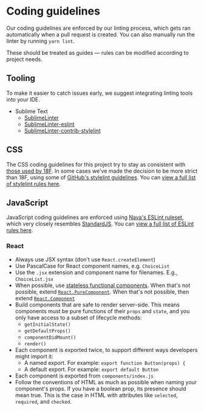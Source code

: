 # Coding guidelines

Our coding guidelines are enforced by our linting process, which gets ran automatically when a pull request is created. You can also manually run the linter by running `yarn lint`.

These should be treated as guides — rules can be modified according to project needs.

## Tooling

To make it easier to catch issues early, we suggest integrating linting tools into your IDE.

- Sublime Text
  - [SublimeLinter](http://www.sublimelinter.com)
  - [SublimeLinter-eslint](https://github.com/roadhump/SublimeLinter-eslint)
  - [SublimeLinter-contrib-stylelint](https://github.com/kungfusheep/SublimeLinter-contrib-stylelint)

## CSS

The CSS coding guidelines for this project try to stay as consistent with [those used by 18F](https://github.com/18F/stylelint-rules). In some cases we've made the decision to be more strict than 18F, using some of [GitHub's stylelint guidelines](https://github.com/primer/stylelint-config-primer). You can [view a full list of stylelint rules here](https://stylelint.io/user-guide/rules).

## JavaScript

JavaScript coding guidelines are enforced using [Nava's ESLint ruleset](https://github.com/navahq/eslint-config-nava), which very closely resembles [StandardJS](http://standardjs.com/). You can [view a full list of ESLint rules here](http://eslint.org/docs/rules/).

### React

- Always use JSX syntax (don't use `React.createElement`)
- Use PascalCase for React component names, e.g. `ChoiceList`
- Use the `.jsx` extension and component name for filenames. E.g., `ChoiceList.jsx`
- When possible, use [stateless functional components](https://facebook.github.io/react/docs/components-and-props.html#functional-and-class-components). When that's not possible, extend [`React.PureComponent`](https://facebook.github.io/react/docs/react-api.html#react.purecomponent). When that's not possible, then extend [`React.Component`](https://facebook.github.io/react/docs/react-api.html#react.component)
- Build components that are safe to render server-side. This means components must be pure functions of their `props` and `state`, and you only have access to a subset of lifecycle methods:
  - `getInitialState()`
  - `getDefaultProps()`
  - `componentDidMount()`
  - `render()`
- Each component is exported twice, to support different ways developers might import it:
  - A named export. For example: `export function Button(props) {`
  - A default export. For example: `export default Button`
- Each component is exported from `components/index.js`
- Follow the conventions of HTML as much as possible when naming your component's props. If you have a boolean prop, its presence should mean true. This is the case in HTML with attributes like `selected`, `required`, and `checked`.
